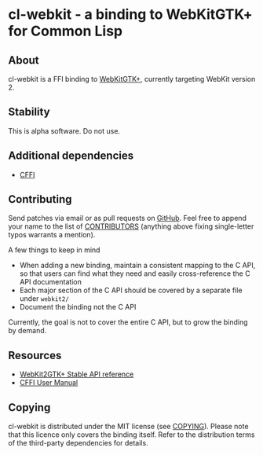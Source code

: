 # cl-webkit - a binding to WebKitGTK+ for Common Lisp

## About
cl-webkit is a FFI binding to [WebKitGTK+], currently targeting
WebKit version 2.

[WebKitGTK+]: http://webkitgtk.org/

## Stability
This is alpha software. Do not use.

## Additional dependencies
- [CFFI](http://common-lisp.net/project/cffi)

## Contributing
Send patches via email or as pull requests on [GitHub].
Feel free to append your name to the list of
[CONTRIBUTORS](../master/CONTRIBUTORS) (anything above fixing single-letter
typos warrants a mention).

A few things to keep in mind

- When adding a new binding, maintain a consistent mapping to the
  C API, so that users can find what they need and easily cross-reference
  the C API documentation
- Each major section of the C API should be covered by a separate file under
  `webkit2/`
- Document the binding not the C API

Currently, the goal is not to cover the entire C API, but to grow the binding
by demand.

[GitHub]: https://github.com/joachifm/cl-webkit

## Resources
* [WebKit2GTK+ Stable API reference](http://webkitgtk.org/reference/webkit2gtk/stable/index.html)
* [CFFI User Manual](http://common-lisp.net/project/cffi/manual/html_node/index.html)

## Copying
cl-webkit is distributed under the MIT license (see [COPYING](../master/COPYING)).
Please note that this licence only covers the binding itself.
Refer to the distribution terms of the third-party dependencies for
details.
